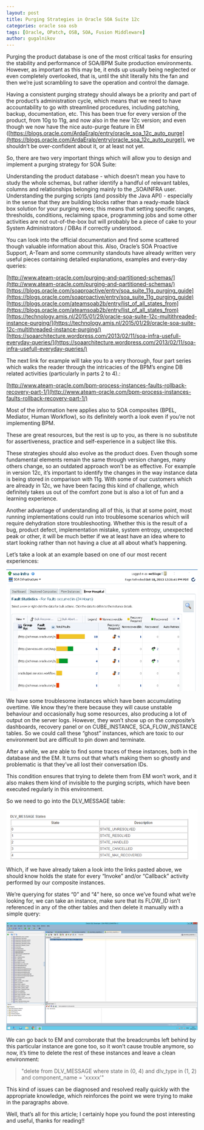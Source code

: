 ```yaml
---
layout: post
title: Purging Strategies in Oracle SOA Suite 12c
categories: oracle soa osb
tags: [Oracle, OPatch, OSB, SOA, Fusion Middleware]
author: gugalnikov
---
```


Purging the product database is one of the most critical tasks for ensuring the stability and performance of SOA/BPM Suite production environments. However, as important as this may be, it ends up usually being neglected or even completely overlooked, that is, until the shit literally hits the fan and then we’re just scrambling to save the operation and control the damage.

Having a consistent purging strategy should always be a priority and part of the product’s administration cycle, which means that we need to have accountability to go with streamlined procedures, including patching, backup, documentation, etc. This has been true for every version of the product, from 10g to 11g, and now also in the new 12c version; and even though we now have the nice auto-purge feature in EM ([https://blogs.oracle.com/ArdaEralp/entry/oracle_soa_12c_auto_purge](https://blogs.oracle.com/ArdaEralp/entry/oracle_soa_12c_auto_purge)), we shouldn’t be over-confident about it, or at least not yet.

So, there are two very important things which will allow you to design and implement a purging strategy for SOA Suite:

Understanding the product database - which doesn’t mean you have to study the whole schemas, but rather identify a handful of relevant tables, columns and relationships belonging mainly to the <your prefix>_SOAINFRA user.
Understanding the purging scripts (and possibly the Java API) - especially in the sense that they are building blocks rather than a ready-made black box solution for your purging woes; this means that setting specific ranges, thresholds, conditions, reclaiming space, programming jobs and some other activities are not out-of-the-box but will probably be a piece of cake to your System Administrators / DBAs if correctly understood.

You can look into the official documentation and find some scattered though valuable information about this. Also, Oracle’s SOA Proactive Support, A-Team and some community standouts have already written very useful pieces containing detailed explanations, examples and every-day queries:

[http://www.ateam-oracle.com/purging-and-partitioned-schemas/](http://www.ateam-oracle.com/purging-and-partitioned-schemas/)
[https://blogs.oracle.com/soaproactive/entry/soa_suite_11g_purging_guide](https://blogs.oracle.com/soaproactive/entry/soa_suite_11g_purging_guide)
[https://blogs.oracle.com/ateamsoab2b/entry/list_of_all_states_from](https://blogs.oracle.com/ateamsoab2b/entry/list_of_all_states_from)
[https://technology.amis.nl/2015/01/29/oracle-soa-suite-12c-multithreaded-instance-purging/](https://technology.amis.nl/2015/01/29/oracle-soa-suite-12c-multithreaded-instance-purging/)
[https://soaarchitecture.wordpress.com/2013/02/11/soa-infra-usefull-everyday-queries/](https://soaarchitecture.wordpress.com/2013/02/11/soa-infra-usefull-everyday-queries/)

The next link for example will take you to a very thorough, four part series which walks the reader through the intricacies of the BPM’s engine DB related activities (particularly in parts 2 to 4).:

[http://www.ateam-oracle.com/bpm-process-instances-faults-rollback-recovery-part-1/](http://www.ateam-oracle.com/bpm-process-instances-faults-rollback-recovery-part-1/)

Most of the information here applies also to SOA composites (BPEL, Mediator, Human Workflow), so its definitely worth a look even if you’re not implementing BPM.

These are great resources, but the rest is up to you, as there is no substitute for assertiveness, practice and self-experience in a subject like this.

These strategies should also evolve as the product does. Even though some fundamental elements remain the same through version changes, many others change, so an outdated approach won’t be as effective. For example in version 12c, it’s important to identify the changes in the way instance data is being stored in comparison with 11g. With some of our customers which are already in 12c, we have been facing this kind of challenge, which definitely takes us out of the comfort zone but is also a lot of fun and a learning experience.

Another advantage of understanding all of this, is that at some point, most running implementations could run into troublesome scenarios which will require dehydration store troubleshooting. Whether this is the result of a bug, product defect, implementation mistake, system entropy, unexpected peak or other, it will be much better if we at least have an idea where to start looking rather than not having a clue at all about what’s happening.

Let’s take a look at an example based on one of our most recent experiences:

![](/images/2016-05-05-Purging/2016-05-05-dashboard.png)

We have some troublesome instances which have been accumulating overtime. We know they’re there because they will cause unstable behaviour and occasionally hug some resources, also producing a lot of output on the server logs. However, they won’t show up on the composite’s dashboards, recovery panel or on CUBE_INSTANCE, SCA_FLOW_INSTANCE tables. So we could call these “ghost” instances, which are toxic to our environment but are difficult to pin down and terminate.

After a while, we are able to find some traces of these instances, both in the database and the EM. It turns out that what’s making them so ghostly and problematic is that they’ve all lost their conversation IDs.

This condition ensures that trying to delete them from EM won’t work, and it also makes them kind of invisible to the purging scripts, which have been executed regularly in this environment.

So we need to go into the DLV_MESSAGE table:

![](/images/2016-05-05-Purging/2016-05-05-table.png)

Which, if we have already taken a look into the links pasted above, we should know holds the state for every “Invoke” and/or “Callback” activity performed by our composite instances.

We’re querying for states “0” and “4” here, so once we’ve found what we’re looking for, we can take an instance, make sure that its FLOW_ID isn’t referenced in any of the other tables and then delete it manually with a simple query:

![](/images/2016-05-05-Purging/2016-05-05-query.png)

We can go back to EM and corroborate that the breadcrumbs left behind by this particular instance are gone too, so it won’t cause trouble anymore, so now, it’s time to delete the rest of these instances and leave a clean environment:

> "delete from DLV_MESSAGE where state in (0, 4) and dlv_type in (1, 2)
and component_name = 'xxxxx'"

This kind of issues can be diagnosed and resolved really quickly with the appropriate knowledge, which reinforces the point we were trying to make in the paragraphs above.

Well, that’s all for this article; I certainly hope you found the post interesting and useful, thanks for reading!!

